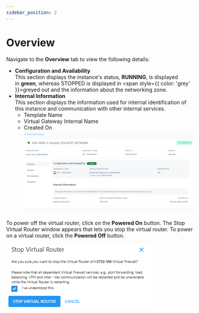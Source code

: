 ```yaml
---
sidebar_position: 2
---
```

# Overview

Navigate to the **Overview** tab to view the following details:

- **Configuration and Availability**<br/>
	This section displays the instance's status, **RUNNING**, is displayed in **green**, whereas STOPPED is displayed in <span style={{ color: 'grey' }}>greyed</span> out and the information about the networking zone.
- **Internal Information**<br/>
	This section displays the information used for internal identification of this instance and communication with other internal services.
	- Template Name
	- Virtual Gateway Internal Name
	- Created On
	![Overview](img/Overview.png)

To power off the virtual router, click on the **Powered On** button. The Stop Virtual Router window appears that lets you stop the virtual router. To power on a virtual router, click the **Powered Off** button.
   
   ![Manage NAT gateway](img/NAT3.png)



